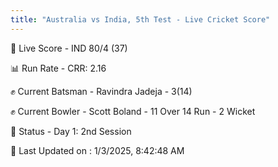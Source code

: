 ```yaml
---
title: "Australia vs India, 5th Test - Live Cricket Score"
---
```


🔴 Live Score - IND 80/4 (37)  

📊 Run Rate - CRR: 2.16  

✊ Current Batsman - Ravindra Jadeja - 3(14)  

✊ Current Bowler - Scott Boland - 11 Over 14 Run - 2 Wicket  

📑 Status - Day 1: 2nd Session

📝 Last Updated on : 1/3/2025, 8:42:48 AM  

